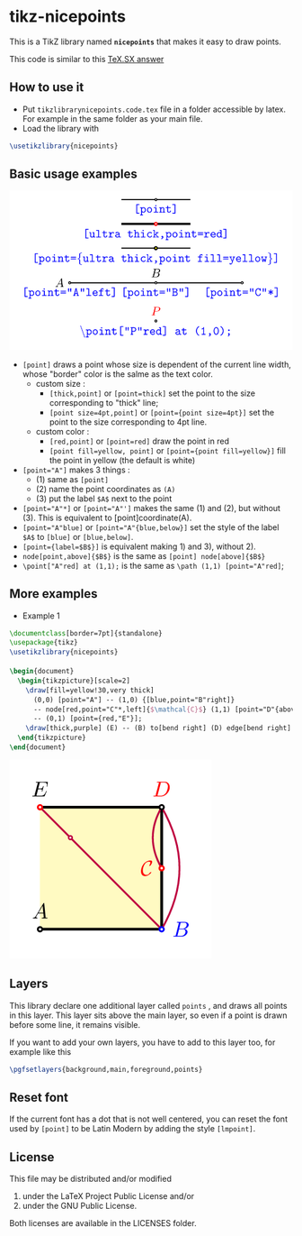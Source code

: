 # tikz-nicepoints
This is a TikZ library named **`nicepoints`** that makes it easy to draw points.

This code is similar to this [TeX.SX answer](http://tex.stackexchange.com/a/220760)  

## How to use it
* Put `tikzlibrarynicepoints.code.tex` file in a folder accessible by latex. 
  For example in the same folder as your main file.
* Load the library with 
```latex
\usetikzlibrary{nicepoints}
```

## Basic usage examples
![example basic usage](https://raw.githubusercontent.com/kpym/tikz-nicepoints/master/examples/nicepoints-example-basic.png)

* `[point]` draws a point whose size is dependent of the current line width, whose "border" color is the salme as the text color.
   - custom size :
        * `[thick,point]` or `[point=thick]` set the point to the size corresponding to "thick" line;
        * `[point size=4pt,point]` or `[point={point size=4pt}]` set the point to the size corresponding to 4pt line.
   - custom color :
        * `[red,point]` or `[point=red]` draw the point in red
        * `[point fill=yellow, point]` or `[point={point fill=yellow}]` fill the point in yellow (the default is white)
* `[point="A"]` makes 3 things :
  * (1) same as `[point]`
  * (2) name the point coordinates as `(A)`
  * (3) put the label `$A$` next to the point
* `[point="A"*]` or `[point="A"']` makes the same (1) and (2), but without (3). This is equivalent to [point]coordinate(A).
* `[point="A"blue]` or `[point="A"{blue,below}]` set the style of the label `$A$` to `[blue]` or `[blue,below]`.
* `[point={label=$B$}]` is equivalent making 1) and 3), without 2).
* `node[point,above]{$B$}` is the same as `[point] node[above]{$B$}`
* `\point["A"red] at (1,1);` is the same as `\path (1,1) [point="A"red]`;


## More examples

* Example 1 
```latex
\documentclass[border=7pt]{standalone}
\usepackage{tikz}
\usetikzlibrary{nicepoints}

\begin{document}
  \begin{tikzpicture}[scale=2]
    \draw[fill=yellow!30,very thick]
      (0,0) [point="A"] -- (1,0) {[blue,point="B"right]}
      -- node[red,point="C"*,left]{$\mathcal{C}$} (1,1) [point="D"{above,red}]
      -- (0,1) [point={red,"E"}];
    \draw[thick,purple] (E) -- (B) to[bend right] (D) edge[bend right] (C) [point=near start];
  \end{tikzpicture}
\end{document}
```
![example 1](https://raw.githubusercontent.com/kpym/tikz-nicepoints/master/examples/nicepoints-example1.png)

## Layers
This library declare one additional layer called `points` , and draws all points in this layer. 
This layer sits above the main layer, so even if a point is drawn before some line, it remains visible.

If you want to add your own layers, you have to add to this layer too, for example like this 

```latex
\pgfsetlayers{background,main,foreground,points}
```

## Reset font
If the current font has a dot that is not well centered, you can reset the font used by `[point]` to be Latin Modern by adding the style `[lmpoint]`.

## License

This file may be distributed and/or modified

  1. under the LaTeX Project Public License and/or
  2. under the GNU Public License.

Both licenses are available in the LICENSES folder.
